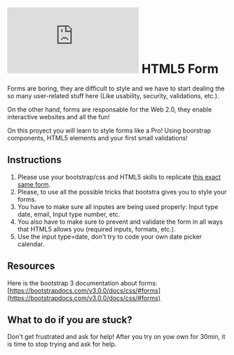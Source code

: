 # ![alt text](https://assets.breatheco.de/apis/img/images.php?blob&random&cat=icon&tags=breathecode,32)  HTML5 Form

Forms are boring, they are difficult to style and we have to start dealing the so many user-related stuff here (Like usability, security, validations, etc.).

On the other hand, forms are responsable for the Web 2.0, they enable interactive websites and all the fun!

On this proyect you will learn to style forms like a Pro! Using boorstrap components, HTML5 elements and your first small validations!

## Instructions

1. Please use your bootstrap/css and HTML5 skills to replicate [this exact same form](https://projects.breatheco.de/json?slug=html5-form&preview).
2. Please, to use all the possible tricks that bootstra gives you to style your forms.
3. You have to make sure all inputes are being used properly: Input type date, email, Input type number, etc.
4. You also have to make sure to prevent and validate the form in all ways that HTML5 allows you (required inputs, formats, etc.).
5. Use the input type=date, don't try to code your own date picker calendar.

## Resources

Here is the bootstrap 3 documentation about forms: [https://bootstrapdocs.com/v3.0.0/docs/css/#forms](https://bootstrapdocs.com/v3.0.0/docs/css/#forms)

## What to do if you are stuck?

Don't get frustrated and ask for help! After you try on yow own for 30min, it is time to stop trying and ask for help.